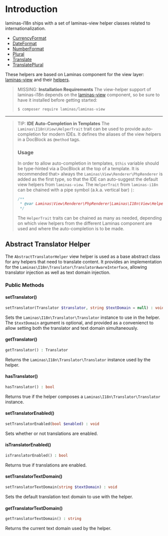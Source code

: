 # Introduction

laminas-i18n ships with a set of laminas-view helper classes related to
internationalization.

- [CurrencyFormat](currency-format.md)
- [DateFormat](date-format.md)
- [NumberFormat](number-format.md)
- [Plural](plural.md)
- [Translate](translate.md)
- [TranslatePlural](translate-plural.md)

These helpers are based on Laminas component for the view layer:
[laminas-view](https://docs.laminas.dev/laminas-view/) and their
[helpers](https://docs.laminas.dev/laminas-view/helpers/intro/).

> MISSING: **Installation Requirements**
> The view-helper support of laminas-i18n depends on the [laminas-view](https://docs.laminas.dev/laminas-view/) component, so be sure to have it installed before getting started:
>
> ```bash
> $ composer require laminas/laminas-view
> ```

---

<!-- markdownlint-disable MD001 -->
> TIP: **IDE Auto-Completion in Templates**
> The `Laminas\I18n\View\HelperTrait` trait can be used to provide auto-completion for modern IDEs. It defines the aliases of the view helpers in a DocBlock as `@method` tags.
>
> ### Usage
>
> In order to allow auto-completion in templates, `$this` variable should be type-hinted via a DocBlock at the top of a template.
> It is recommended that> always the `Laminas\View\Renderer\PhpRenderer` is added as the first type, so that the IDE can auto-suggest the default view helpers from `laminas-view`.
> The `HelperTrait` from `laminas-i18n` can be chained with a pipe symbol (a.k.a. vertical bar) `|`:
>
> ```php
> /**
>  * @var Laminas\View\Renderer\PhpRenderer|Laminas\I18n\View\HelperTrait $this
>  */
> ```
>
> The `HelperTrait` traits can be chained as many as needed, depending on which view helpers from the different Laminas component are used and where the auto-completion is to be made.
<!-- markdownlint-restore -->

## Abstract Translator Helper

The `AbstractTranslatorHelper` view helper is used as a base abstract class for
any helpers that need to translate content. It provides an implementation for
the `Laminas\I18n\Translator\TranslatorAwareInterface`, allowing translator
injection as well as text domain injection.

### Public Methods

#### setTranslator()

```php
setTranslator(Translator $translator, string $textDomain = null) : void
```

Sets the `Laminas\I18n\Translator\Translator` instance to use in the helper. The
`$textDomain` argument is optional, and provided as a convenienct to allow
setting both the translator and text domain simultaneously.

#### getTranslator()

```php
getTranslator() : Translator
```

Returns the `Laminas\I18n\Translator\Translator` instance used by the helper.

#### hasTranslator()

```php
hasTranslator() : bool
```

Returns true if the helper composes a `Laminas\I18n\Translator\Translator`
instance.

#### setTranslatorEnabled()

```php
setTranslatorEnabled(bool $enabled) : void
```

Sets whether or not translations are enabled.

#### isTranslatorEnabled()

```php
isTranslatorEnabled() : bool
```

Returns true if translations are enabled.

#### setTranslatorTextDomain()

```php
setTranslatorTextDomain(string $textDomain) : void
```

Sets the default translation text domain to use with the helper.

#### getTranslatorTextDomain()

```php
getTranslatorTextDomain() : string
```

Returns the current text domain used by the helper.
